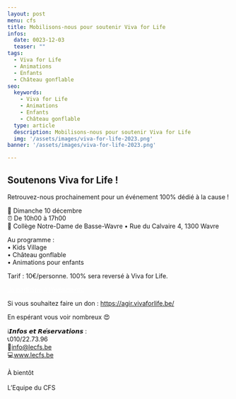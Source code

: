```yaml
---
layout: post
menu: cfs
title: Mobilisons-nous pour soutenir Viva for Life
infos:
  date: 0023-12-03
  teaser: ""
tags:
  - Viva for Life
  - Animations
  - Enfants
  - Château gonflable
seo:
  keywords:
    - Viva for Life
    - Animations
    - Enfants
    - Château gonflable
  type: article
  description: Mobilisons-nous pour soutenir Viva for Life
  img: '/assets/images/viva-for-life-2023.png'
banner: '/assets/images/viva-for-life-2023.png'

---
```


## Soutenons Viva for Life !

Retrouvez-nous prochainement pour un événement 100% dédié à la cause !

📅 Dimanche 10 décembre<br>
⏰ De 10h00 à 17h00<br>
📍 Collège Notre-Dame de Basse-Wavre • Rue du Calvaire 4, 1300 Wavre<br>

Au programme :<br>
• Kids Village<br>
• Château gonflable<br>
• Animations pour enfants<br>

Tarif : 10€/personne. 100% sera reversé à Viva for Life.

<div class="d-flex justify-content-center mb-3"><a href="https://www12.iclub.be/myiclub.asp?c=1&From=register3&ClubID=559&EvenementID=28380&CategorieEvenement=Stages&LG=FR&EvenementLieuID=6&FixedEvenementPeriodeID=&FixedEvenementLieuID=" class="btn btn-info-filled" style="color: #fff !important;">Je participe à l’événement</a></div>

Si vous souhaitez faire un don : <a href="https://agir.vivaforlife.be/">https://agir.vivaforlife.be/</a>

En espérant vous voir nombreux 😍

ℹ️𝙄𝙣𝙛𝙤𝙨 𝙚𝙩 𝙍𝙚́𝙨𝙚𝙧𝙫𝙖𝙩𝙞𝙤𝙣𝙨 :<br>
📞010/22.73.96<br>
📧info@lecfs.be<br>
💻www.lecfs.be<br>
<br>
À bientôt<br><br>
L’Equipe du CFS